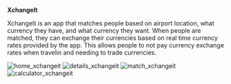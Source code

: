 **XchangeIt**

XchangeIt is an app that matches people based on airport location, what currency they have, and what currency they want. When people are matched, they can exchange their currencies based on real time currency rates provided by the app. This allows people to not pay currency exchange rates when travelin and needing to trade currencies.

![home_xchangeit](https://cloud.githubusercontent.com/assets/13628228/17156648/b8742ad8-533f-11e6-8d0b-e793e63299ad.png) ![details_xchangeit](https://cloud.githubusercontent.com/assets/13628228/17156652/bd0b89ec-533f-11e6-8cf4-bf16279f916e.png) ![match_xchangeit](https://cloud.githubusercontent.com/assets/13628228/17156655/c023a7ea-533f-11e6-9ef7-96a89d1ed2cc.png) ![calculator_xchangeit](https://cloud.githubusercontent.com/assets/13628228/17156660/c38b985c-533f-11e6-80a0-9d1606a1e075.png)
